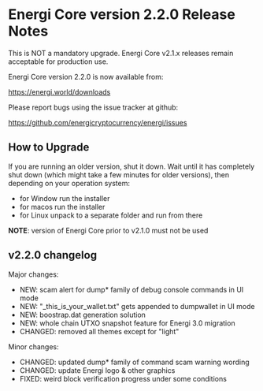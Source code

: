 Energi Core version 2.2.0 Release Notes
=======================================

This is NOT a mandatory upgrade. Energi Core v2.1.x releases remain
acceptable for production use.

Energi Core version 2.2.0 is now available from:

  https://energi.world/downloads

Please report bugs using the issue tracker at github:

  https://github.com/energicryptocurrency/energi/issues


How to Upgrade
--------------

If you are running an older version, shut it down. Wait until it has completely
shut down (which might take a few minutes for older versions), then depending on
your operation system:

* for Window run the installer
* for macos run the installer
* for Linux unpack to a separate folder and run from there

**NOTE**: version of Energi Core prior to v2.1.0 must not be used


v2.2.0 changelog
----------------

Major changes:

* NEW: scam alert for dump* family of debug console commands in UI mode
* NEW: "_this_is_your_wallet.txt" gets appended to dumpwallet in UI mode
* NEW: boostrap.dat generation solution
* NEW: whole chain UTXO snapshot feature for Energi 3.0 migration
* CHANGED: removed all themes except for "light"

Minor changes:

* CHANGED: updated dump* family of command scam warning wording
* CHANGED: update Energi logo & other graphics
* FIXED: weird block verification progress under some conditions
